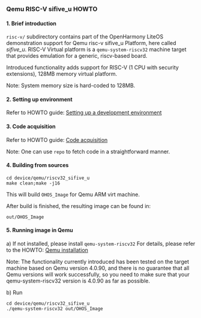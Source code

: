 ### Qemu RISC-V sifive_u HOWTO

#### 1. Brief introduction
`risc-v/` subdirectory contains part of the OpenHarmony LiteOS demonstration support for Qemu risc-v sifive_u Platform,
here called *sifive_u*.
RISC-V Virtual platform is a `qemu-system-riscv32` machine target that provides emulation
for a generic, riscv-based board.

Introduced functionality adds support for RISC-V (1 CPU with security extensions), 128MB memory virtual platform.

Note: System memory size is hard-coded to 128MB.

#### 2. Setting up environment

Refer to HOWTO guide: [Setting up a development environment](https://gitee.com/openharmony/docs/blob/master/en/device-dev/quick-start/environment-setup.md)

#### 3. Code acquisition

Refer to HOWTO guide: [Code acquisition](https://gitee.com/openharmony/docs/blob/master/en/device-dev/get-code/source-code-acquisition.md)

Note: One can use `repo` to fetch code in a straightforward manner.

#### 4. Building from sources

```
cd device/qemu/riscv32_sifive_u
make clean;make -j16
```

This will build `OHOS_Image` for Qemu ARM virt machine.


After build is finished, the resulting image can be found in:
```
out/OHOS_Image
```
#### 5. Running image in Qemu

a) If not installed, please install `qemu-system-riscv32`
For details, please refer to the HOWTO: [Qemu installation](https://www.qemu.org/download/)

Note: The functionality currently introduced has been tested on the target machine based on Qemu version 4.0.90, 
      and there is no guarantee that all Qemu versions will work successfully, so you need to make sure that your
      qemu-system-riscv32 version is 4.0.90 as far as possible.

b) Run

```
cd device/qemu/riscv32_sifive_u
./qemu-system-riscv32 out/OHOS_Image
```
